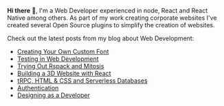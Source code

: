 **Hi there** 👋, I'm a Web Developer experienced in node, React and React Native among others. As part of my work creating corporate websites I've created several Open Source plugins to simplify the creation of websites.

Check out the latest posts from my blog about Web Development:

<!-- BLOG-POST-LIST:START -->
- [Creating Your Own Custom Font](https://onwebfocus.com/font)
- [Testing in Web Development](https://onwebfocus.com/testing)
- [Trying Out Rspack and Mitosis](https://onwebfocus.com/rspack)
- [Building a 3D Website with React](https://onwebfocus.com/three)
- [tRPC, HTML &amp; CSS and Serverless Databases](https://onwebfocus.com/trpc)
- [Authentication](https://onwebfocus.com/authentication)
- [Designing as a Developer](https://onwebfocus.com/design)
<!-- BLOG-POST-LIST:END -->
